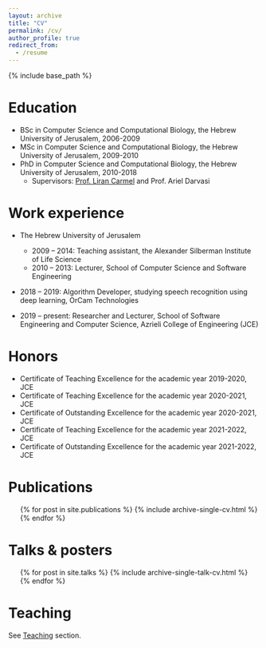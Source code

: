 ```yaml
---
layout: archive
title: "CV"
permalink: /cv/
author_profile: true
redirect_from:
  - /resume
---
```


<!-- <iframe src="/files/pdf/Williams CV.pdf" width="100%" height="500" frameborder="no" border="0" marginwidth="0" marginheight="0"></iframe>

You can download a PDF copy of my CV [here](/files/pdf/Williams CV.pdf).

-->
{% include base_path %}

Education
======
* BSc in Computer Science and Computational Biology, the Hebrew University of Jerusalem, 2006-2009
* MSc in Computer Science and Computational Biology, the Hebrew University of Jerusalem, 2009-2010
* PhD in Computer Science and Computational Biology, the Hebrew University of Jerusalem, 2010-2018
  * Supervisors: [Prof. Liran Carmel](http://carmelab.huji.ac.il/) and Prof. Ariel Darvasi

Work experience
======
* The Hebrew University of Jerusalem
  *	2009 – 2014: Teaching assistant, the Alexander Silberman Institute of Life Science
  *	2010 – 2013: Lecturer, School of Computer Science and Software Engineering

*	2018 – 2019: Algorithm Developer, studying speech recognition using deep learning, OrCam Technologies
*	2019 – present: Researcher and Lecturer, School of Software Engineering and Computer Science, Azrieli College of Engineering (JCE)

Honors
======
* Certificate of Teaching Excellence for the academic year 2019-2020, JCE
* Certificate of Teaching Excellence for the academic year 2020-2021, JCE
* Certificate of Outstanding Excellence for the academic year 2020-2021, JCE
* Certificate of Teaching Excellence for the academic year 2021-2022, JCE 
* Certificate of Outstanding Excellence for the academic year 2021-2022, JCE

Publications
======
  <ul>{% for post in site.publications %}
    {% include archive-single-cv.html %}
  {% endfor %}</ul>
  
Talks & posters
======
  <ul>{% for post in site.talks %}
    {% include archive-single-talk-cv.html %}
  {% endfor %}</ul>
  
Teaching
======
See [Teaching](https://cohenoa-lab.github.io/teaching/) section.

  

